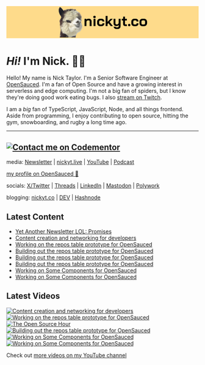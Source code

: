<a href="https://www.nickyt.co" title="My website"><img src="github-banner.png" alt="An alpaca grinning with the words livecoding.ca beside them" /></a>

# <em>Hi!</em> I'm Nick. 👋🏻

Hello! My name is Nick Taylor. I'm a Senior Software Engineer at [OpenSauced](https://opensauced.pizza). I'm a fan of Open Source and have a growing interest in serverless and edge computing. I'm not a big fan of spiders, but I know they're doing good work eating bugs. I also [stream on Twitch](https://nickyt.live).

I am a <em>big</em> fan of TypeScript, JavaScript, Node, and all things frontend. Aside from programming, I enjoy contributing to open source, hitting the gym, snowboarding, and rugby a long time ago.

---
[![Contact me on Codementor](https://www.codementor.io/m-badges/nickytonline/im-a-cm-b.svg)](https://www.codementor.io/@nickytonline?refer=badge)
---

media: [Newsletter](https://www.iamdeveloper.com/pages/newsletter/) | [nickyt.live](https://nickyt.live) | [YouTube](https://www.youtube.com/channel/UCBLlEq0co24VFJIMEHNcPOQ) | [Podcast](https://pod.iamdeveloper.com)

[my profile on OpenSauced 🍕](https://app.opensauced.pizza/user/nickytonline/card)

socials: [X/Twitter](https://twitter.com/nickytonline) | [Threads](https://www.threads.net/@nickytonline) | [LinkedIn](https://www.linkedin.com/in/nickytonline) | [Mastodon](https://toot.cafe/@nickytonline) | [Polywork](https://polywork.com/nickytonline)

blogging: [nickyt.co](https://www.nickyt.co) | [DEV](https://dev.to/nickytonline) | [Hashnode](https://hashnode.iamdeveloper.com)

## Latest Content

<!-- BLOG-POST-LIST:START -->
- [Yet Another Newsletter LOL: Promises](https://buttondown.email/nickytonline/archive/yet-another-newsletter-lol-promises/)
- [Content creation and networking for developers](https://www.twitch.tv/videos/2104976550)
- [Working on the repos table prototype for OpenSauced](https://www.twitch.tv/videos/2104110361)
- [Building out the repos table prototype for OpenSauced](https://www.twitch.tv/videos/2103142057)
- [Building out the repos table prototype for OpenSauced](https://www.twitch.tv/videos/2103139160)
- [Building out the repos table prototype for OpenSauced](https://www.twitch.tv/videos/2103132656)
- [Working on Some Components for OpenSauced](https://www.twitch.tv/videos/2102915362)
- [Working on Some Components for OpenSauced](https://www.twitch.tv/videos/2102906915)
<!-- BLOG-POST-LIST:END -->

## Latest Videos

<!-- VIDEO-LIST:START --><div><a href="https://www.youtube.com/watch?v=tTrypwmLDjQ" title="Content creation and networking for developers"><img src="https://i1.ytimg.com/vi/tTrypwmLDjQ/hqdefault.jpg" alt="Content creation and networking for developers" width="360" height="270" /></a>&nbsp;&nbsp;<a href="https://www.youtube.com/watch?v=HSBGGWbLXaQ" title="Working on the repos table prototype for OpenSauced"><img src="https://i1.ytimg.com/vi/HSBGGWbLXaQ/hqdefault.jpg" alt="Working on the repos table prototype for OpenSauced" width="360" height="270" /></a>&nbsp;&nbsp;<a href="https://www.youtube.com/watch?v=iOKodfuCsHk" title="The Open Source Hour"><img src="https://i2.ytimg.com/vi/iOKodfuCsHk/hqdefault.jpg" alt="The Open Source Hour" width="360" height="270" /></a>&nbsp;&nbsp;<a href="https://www.youtube.com/watch?v=0dP-KqQBJPg" title="Building out the repos table prototype for OpenSauced"><img src="https://i1.ytimg.com/vi/0dP-KqQBJPg/hqdefault.jpg" alt="Building out the repos table prototype for OpenSauced" width="360" height="270" /></a>&nbsp;&nbsp;<a href="https://www.youtube.com/watch?v=lsl6l6rYOmQ" title="Working on Some Components for OpenSauced"><img src="https://i1.ytimg.com/vi/lsl6l6rYOmQ/hqdefault.jpg" alt="Working on Some Components for OpenSauced" width="360" height="270" /></a>&nbsp;&nbsp;<a href="https://www.youtube.com/watch?v=-sM3KcSrKxw" title="Working on Some Components for OpenSauced"><img src="https://i2.ytimg.com/vi/-sM3KcSrKxw/hqdefault.jpg" alt="Working on Some Components for OpenSauced" width="360" height="270" /></a>&nbsp;&nbsp;</div><!-- VIDEO-LIST:END -->

Check out [more videos on my YouTube channel](https://www.youtube.com/channel/UCBLlEq0co24VFJIMEHNcPOQ)
